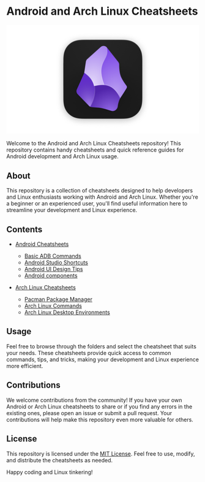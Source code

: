 # Android and Arch Linux Cheatsheets

![Project Logo](/drawble/obsidian_logo_image.png)

Welcome to the Android and Arch Linux Cheatsheets repository! This repository contains handy cheatsheets and quick reference guides for Android development and Arch Linux usage.

## About

This repository is a collection of cheatsheets designed to help developers and Linux enthusiasts working with Android and Arch Linux. Whether you're a beginner or an experienced user, you'll find useful information here to streamline your development and Linux experience.

## Contents

- [Android Cheatsheets](/android/Android.md)
  - [Basic ADB Commands](android/basic-adb-commands.md)
  - [Android Studio Shortcuts](android/android-studio-shortcuts.md)
  - [Android UI Design Tips](android/android-ui-design-tips.md)
  - [Android components](/android/components/overview.canvas)

- [Arch Linux Cheatsheets](arch-linux/)
  - [Pacman Package Manager](arch-linux/pacman-package-manager.md)
  - [Arch Linux Commands](arch-linux/arch-linux-commands.md)
  - [Arch Linux Desktop Environments](arch-linux/arch-linux-desktop-environments.md)

## Usage

Feel free to browse through the folders and select the cheatsheet that suits your needs. These cheatsheets provide quick access to common commands, tips, and tricks, making your development and Linux experience more efficient.

## Contributions

We welcome contributions from the community! If you have your own Android or Arch Linux cheatsheets to share or if you find any errors in the existing ones, please open an issue or submit a pull request. Your contributions will help make this repository even more valuable for others.

## License

This repository is licensed under the [MIT License](LICENSE.md). Feel free to use, modify, and distribute the cheatsheets as needed.

Happy coding and Linux tinkering!
